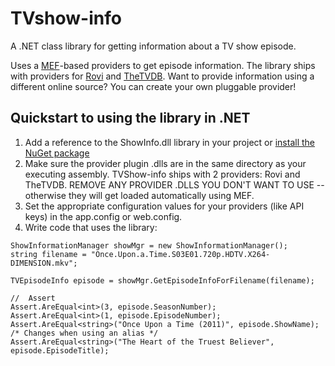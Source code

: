 TVshow-info
===========

A .NET class library for getting information about a TV show episode.  

Uses a [MEF](http://msdn.microsoft.com/en-us/library/dd460648.aspx)-based providers to get episode information.  The library ships with providers for [Rovi](http://developer.rovicorp.com/) and [TheTVDB](http://thetvdb.com/wiki/index.php?title=Programmers_API).  Want to provide information using a different online source?  You can create your own pluggable provider!

Quickstart to using the library in .NET
-----------------

1. Add a reference to the ShowInfo.dll library in your project or [install the NuGet package](https://www.nuget.org/packages/TV-show-info/)
2. Make sure the provider plugin .dlls are in the same directory as your executing assembly.  TVShow-info ships with 2 providers: Rovi and TheTVDB.  REMOVE ANY PROVIDER .DLLS YOU DON'T WANT TO USE -- otherwise they will get loaded automatically using MEF.
3. Set the appropriate configuration values for your providers (like API keys) in the app.config or web.config.
4. Write code that uses the library:

```CSharp
ShowInformationManager showMgr = new ShowInformationManager();
string filename = "Once.Upon.a.Time.S03E01.720p.HDTV.X264-DIMENSION.mkv";

TVEpisodeInfo episode = showMgr.GetEpisodeInfoForFilename(filename);

//  Assert
Assert.AreEqual<int>(3, episode.SeasonNumber);
Assert.AreEqual<int>(1, episode.EpisodeNumber);
Assert.AreEqual<string>("Once Upon a Time (2011)", episode.ShowName); /* Changes when using an alias */
Assert.AreEqual<string>("The Heart of the Truest Believer", episode.EpisodeTitle);
```
